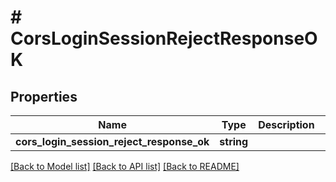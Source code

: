 # # CorsLoginSessionRejectResponseOK

## Properties

Name | Type | Description | Notes
------------ | ------------- | ------------- | -------------
**cors_login_session_reject_response_ok** | **string** |  | [optional]

[[Back to Model list]](../../README.md#models) [[Back to API list]](../../README.md#endpoints) [[Back to README]](../../README.md)
